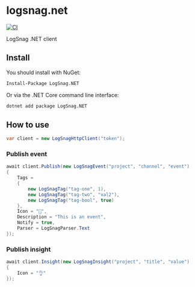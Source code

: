 # logsnag.net

[![CI](https://github.com/joaope/logsnag.net/actions/workflows/ci.yml/badge.svg)](https://github.com/joaope/logsnag.net/actions/workflows/ci.yml)

LogSnag .NET client

## Install

You should install with NuGet:

```bash
Install-Package LogSnag.NET
```

Or via the .NET Core command line interface:

```bash
dotnet add package LogSnag.NET
```

## How to use

```c#
var client = new LogSnagHttpClient("token");
```

### Publish event

```c#
await client.Publish(new LogSnagEvent("project", "channel", "event")
{
    Tags =
    {
        new LogSnagTag("tag-one", 1),
        new LogSnagTag("tag-two", "val2"),
        new LogSnagTag("tag-bool", true)
    },
    Icon = "🫡",
    Description = "This is an event",
    Notify = true,
    Parser = LogSnagParser.Text
});
```

### Publish insight

```c#
await client.Insight(new LogSnagInsight("project", "title", "value")
{
    Icon = "👌"
});
```
